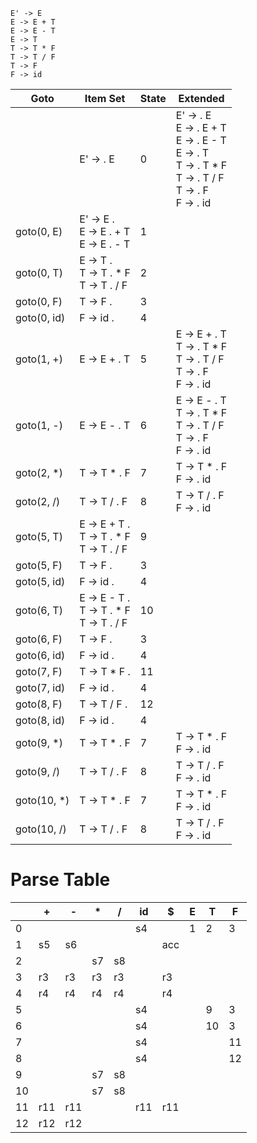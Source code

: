 

```
E' -> E
E -> E + T
E -> E - T
E -> T
T -> T * F
T -> T / F
T -> F
F -> id
```




| Goto        | Item Set                                         | State | Extended                                                     |
| ----------- | ------------------------------------------------ | ----- | ------------------------------------------------------------ |
|             | E' -> . E                                        | 0     | E' -> . E<br/>E -> .  E + T<br/>E -> . E - T<br/>E -> . T<br/>T -> . T * F<br/>T -> . T / F<br/>T -> . F<br/>F -> . id |
| goto(0, E)  | E' -> E .<br/>E -> E . + T<br />E -> E . - T     | 1     |                                                              |
| goto(0, T)  | E -> T .<br />T -> T . * F<br />T -> T . / F     | 2     |                                                              |
| goto(0, F)  | T -> F .                                         | 3     |                                                              |
| goto(0, id) | F -> id .                                        | 4     |                                                              |
| goto(1, +)  | E -> E + . T                                     | 5     | E -> E + . T<br />T -> . T * F<br/>T -> . T / F<br/>T -> . F<br/>F -> . id |
| goto(1, -)  | E -> E - . T                                     | 6     | E -> E - . T<br />T -> . T * F<br/>T -> . T / F<br/>T -> . F<br/>F -> . id |
| goto(2, *)  | T -> T * . F                                     | 7     | T -> T * . F<br />F -> . id                                  |
| goto(2, /)  | T -> T / . F                                     | 8     | T -> T / . F<br />F -> . id                                  |
| goto(5, T)  | E -> E + T .<br />T -> T . * F<br />T -> T . / F | 9     |                                                              |
| goto(5, F)  | T -> F .                                         | 3     |                                                              |
| goto(5, id) | F -> id .                                        | 4     |                                                              |
| goto(6, T)  | E -> E - T .<br />T -> T . * F<br />T -> T . / F | 10    |                                                              |
| goto(6, F)  | T -> F .                                         | 3     |                                                              |
| goto(6, id) | F -> id .                                        | 4     |                                                              |
| goto(7, F)  | T -> T * F .                                     | 11    |                                                              |
| goto(7, id) | F -> id .                                        | 4     |                                                              |
| goto(8, F)  | T -> T / F .                                     | 12    |                                                              |
| goto(8, id) | F -> id .                                        | 4     |                                                              |
| goto(9, *)  | T -> T * . F                                     | 7     | T -> T * . F<br />F -> . id                                  |
| goto(9, /)  | T -> T / . F                                     | 8     | T -> T / . F<br />F -> . id                                  |
| goto(10, *) | T -> T * . F                                     | 7     | T -> T * . F<br />F -> . id                                  |
| goto(10, /) | T -> T / . F                                     | 8     | T -> T / . F<br />F -> . id                                  |



# Parse Table

|      | +    | -    | *    | /    | id   | $    | E    | T    | F    |
| ---- | ---- | ---- | ---- | ---- | ---- | ---- | ---- | ---- | ---- |
| 0    |      |      |      |      | s4   |      | 1    | 2    | 3    |
| 1    | s5   | s6   |      |      |      | acc  |      |      |      |
| 2    |      |      | s7   | s8   |      |      |      |      |      |
| 3    | r3   | r3   | r3   | r3   |      | r3   |      |      |      |
| 4    | r4   | r4   | r4   | r4   |      | r4   |      |      |      |
| 5    |      |      |      |      | s4   |      |      | 9    | 3    |
| 6    |      |      |      |      | s4   |      |      | 10   | 3    |
| 7    |      |      |      |      | s4   |      |      |      | 11   |
| 8    |      |      |      |      | s4   |      |      |      | 12   |
| 9    |      |      | s7   | s8   |      |      |      |      |      |
| 10   |      |      | s7   | s8   |      |      |      |      |      |
| 11   | r11  | r11  |      |      | r11  | r11  |      |      |      |
| 12   | r12  | r12  |      |      |      |      |      |      |      |

